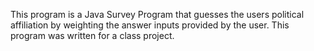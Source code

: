 This program is a Java Survey Program that guesses the users political affiliation by weighting the answer inputs provided by the user. This program was written for a class project. 

